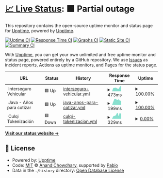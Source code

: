 # [📈 Live Status](https://demo.upptime.js.org): <!--live status--> **🟧 Partial outage**

This repository contains the open-source uptime monitor and status page for [Upptime](https://upptime.js.org), powered by [Upptime](https://github.com/upptime/upptime).

[![Uptime CI](https://github.com/crisycochea/services-monitor/workflows/Uptime%20CI/badge.svg)](https://github.com/crisycochea/services-monitor/actions?query=workflow%3A%22Uptime+CI%22)
[![Response Time CI](https://github.com/crisycochea/services-monitor/workflows/Response%20Time%20CI/badge.svg)](https://github.com/crisycochea/services-monitor/actions?query=workflow%3A%22Response+Time+CI%22)
[![Graphs CI](https://github.com/crisycochea/services-monitor/workflows/Graphs%20CI/badge.svg)](https://github.com/crisycochea/services-monitor/actions?query=workflow%3A%22Graphs+CI%22)
[![Static Site CI](https://github.com/crisycochea/services-monitor/workflows/Static%20Site%20CI/badge.svg)](https://github.com/crisycochea/services-monitor/actions?query=workflow%3A%22Static+Site+CI%22)
[![Summary CI](https://github.com/crisycochea/services-monitor/workflows/Summary%20CI/badge.svg)](https://github.com/crisycochea/services-monitor/actions?query=workflow%3A%22Summary+CI%22)

With [Upptime](https://upptime.js.org), you can get your own unlimited and free uptime monitor and status page, powered entirely by a GitHub repository. We use [Issues](https://github.com/upptime/upptime/issues) as incident reports, [Actions](https://github.com/crisycochea/services-monitor/actions) as uptime monitors, and [Pages](https://demo.upptime.js.org) for the status page.

<!--start: status pages-->
<!-- This summary is generated by Upptime (https://github.com/upptime/upptime) -->
<!-- Do not edit this manually, your changes will be overwritten -->
<!-- prettier-ignore -->
| URL | Status | History | Response Time | Uptime |
| --- | ------ | ------- | ------------- | ------ |
| <img alt="" src="https://icons.duckduckgo.com/ip3/null.ico" height="13"> Interseguro Vehicular | 🟩 Up | [interseguro-vehicular.yml](https://github.com/crisycochea/services-monitor/commits/HEAD/history/interseguro-vehicular.yml) | <details><summary><img alt="Response time graph" src="./graphs/interseguro-vehicular/response-time-week.png" height="20"> 473ms</summary><br><a href="https://crisycochea.github.io/services-monitor/history/interseguro-vehicular"><img alt="Response time 674" src="https://img.shields.io/endpoint?url=https%3A%2F%2Fraw.githubusercontent.com%2Fcrisycochea%2Fservices-monitor%2FHEAD%2Fapi%2Finterseguro-vehicular%2Fresponse-time.json"></a><br><a href="https://crisycochea.github.io/services-monitor/history/interseguro-vehicular"><img alt="24-hour response time 730" src="https://img.shields.io/endpoint?url=https%3A%2F%2Fraw.githubusercontent.com%2Fcrisycochea%2Fservices-monitor%2FHEAD%2Fapi%2Finterseguro-vehicular%2Fresponse-time-day.json"></a><br><a href="https://crisycochea.github.io/services-monitor/history/interseguro-vehicular"><img alt="7-day response time 473" src="https://img.shields.io/endpoint?url=https%3A%2F%2Fraw.githubusercontent.com%2Fcrisycochea%2Fservices-monitor%2FHEAD%2Fapi%2Finterseguro-vehicular%2Fresponse-time-week.json"></a><br><a href="https://crisycochea.github.io/services-monitor/history/interseguro-vehicular"><img alt="30-day response time 674" src="https://img.shields.io/endpoint?url=https%3A%2F%2Fraw.githubusercontent.com%2Fcrisycochea%2Fservices-monitor%2FHEAD%2Fapi%2Finterseguro-vehicular%2Fresponse-time-month.json"></a><br><a href="https://crisycochea.github.io/services-monitor/history/interseguro-vehicular"><img alt="1-year response time 674" src="https://img.shields.io/endpoint?url=https%3A%2F%2Fraw.githubusercontent.com%2Fcrisycochea%2Fservices-monitor%2FHEAD%2Fapi%2Finterseguro-vehicular%2Fresponse-time-year.json"></a></details> | <details><summary><a href="https://crisycochea.github.io/services-monitor/history/interseguro-vehicular">100.00%</a></summary><a href="https://crisycochea.github.io/services-monitor/history/interseguro-vehicular"><img alt="All-time uptime 100.00%" src="https://img.shields.io/endpoint?url=https%3A%2F%2Fraw.githubusercontent.com%2Fcrisycochea%2Fservices-monitor%2FHEAD%2Fapi%2Finterseguro-vehicular%2Fuptime.json"></a><br><a href="https://crisycochea.github.io/services-monitor/history/interseguro-vehicular"><img alt="24-hour uptime 100.00%" src="https://img.shields.io/endpoint?url=https%3A%2F%2Fraw.githubusercontent.com%2Fcrisycochea%2Fservices-monitor%2FHEAD%2Fapi%2Finterseguro-vehicular%2Fuptime-day.json"></a><br><a href="https://crisycochea.github.io/services-monitor/history/interseguro-vehicular"><img alt="7-day uptime 100.00%" src="https://img.shields.io/endpoint?url=https%3A%2F%2Fraw.githubusercontent.com%2Fcrisycochea%2Fservices-monitor%2FHEAD%2Fapi%2Finterseguro-vehicular%2Fuptime-week.json"></a><br><a href="https://crisycochea.github.io/services-monitor/history/interseguro-vehicular"><img alt="30-day uptime 100.00%" src="https://img.shields.io/endpoint?url=https%3A%2F%2Fraw.githubusercontent.com%2Fcrisycochea%2Fservices-monitor%2FHEAD%2Fapi%2Finterseguro-vehicular%2Fuptime-month.json"></a><br><a href="https://crisycochea.github.io/services-monitor/history/interseguro-vehicular"><img alt="1-year uptime 100.00%" src="https://img.shields.io/endpoint?url=https%3A%2F%2Fraw.githubusercontent.com%2Fcrisycochea%2Fservices-monitor%2FHEAD%2Fapi%2Finterseguro-vehicular%2Fuptime-year.json"></a></details>
| <img alt="" src="https://icons.duckduckgo.com/ip3/null.ico" height="13"> Java - Años para cotizar | 🟩 Up | [java-anos-para-cotizar.yml](https://github.com/crisycochea/services-monitor/commits/HEAD/history/java-anos-para-cotizar.yml) | <details><summary><img alt="Response time graph" src="./graphs/java-anos-para-cotizar/response-time-week.png" height="20"> 199ms</summary><br><a href="https://crisycochea.github.io/services-monitor/history/java-anos-para-cotizar"><img alt="Response time 182" src="https://img.shields.io/endpoint?url=https%3A%2F%2Fraw.githubusercontent.com%2Fcrisycochea%2Fservices-monitor%2FHEAD%2Fapi%2Fjava-anos-para-cotizar%2Fresponse-time.json"></a><br><a href="https://crisycochea.github.io/services-monitor/history/java-anos-para-cotizar"><img alt="24-hour response time 173" src="https://img.shields.io/endpoint?url=https%3A%2F%2Fraw.githubusercontent.com%2Fcrisycochea%2Fservices-monitor%2FHEAD%2Fapi%2Fjava-anos-para-cotizar%2Fresponse-time-day.json"></a><br><a href="https://crisycochea.github.io/services-monitor/history/java-anos-para-cotizar"><img alt="7-day response time 199" src="https://img.shields.io/endpoint?url=https%3A%2F%2Fraw.githubusercontent.com%2Fcrisycochea%2Fservices-monitor%2FHEAD%2Fapi%2Fjava-anos-para-cotizar%2Fresponse-time-week.json"></a><br><a href="https://crisycochea.github.io/services-monitor/history/java-anos-para-cotizar"><img alt="30-day response time 182" src="https://img.shields.io/endpoint?url=https%3A%2F%2Fraw.githubusercontent.com%2Fcrisycochea%2Fservices-monitor%2FHEAD%2Fapi%2Fjava-anos-para-cotizar%2Fresponse-time-month.json"></a><br><a href="https://crisycochea.github.io/services-monitor/history/java-anos-para-cotizar"><img alt="1-year response time 182" src="https://img.shields.io/endpoint?url=https%3A%2F%2Fraw.githubusercontent.com%2Fcrisycochea%2Fservices-monitor%2FHEAD%2Fapi%2Fjava-anos-para-cotizar%2Fresponse-time-year.json"></a></details> | <details><summary><a href="https://crisycochea.github.io/services-monitor/history/java-anos-para-cotizar">100.00%</a></summary><a href="https://crisycochea.github.io/services-monitor/history/java-anos-para-cotizar"><img alt="All-time uptime 100.00%" src="https://img.shields.io/endpoint?url=https%3A%2F%2Fraw.githubusercontent.com%2Fcrisycochea%2Fservices-monitor%2FHEAD%2Fapi%2Fjava-anos-para-cotizar%2Fuptime.json"></a><br><a href="https://crisycochea.github.io/services-monitor/history/java-anos-para-cotizar"><img alt="24-hour uptime 100.00%" src="https://img.shields.io/endpoint?url=https%3A%2F%2Fraw.githubusercontent.com%2Fcrisycochea%2Fservices-monitor%2FHEAD%2Fapi%2Fjava-anos-para-cotizar%2Fuptime-day.json"></a><br><a href="https://crisycochea.github.io/services-monitor/history/java-anos-para-cotizar"><img alt="7-day uptime 100.00%" src="https://img.shields.io/endpoint?url=https%3A%2F%2Fraw.githubusercontent.com%2Fcrisycochea%2Fservices-monitor%2FHEAD%2Fapi%2Fjava-anos-para-cotizar%2Fuptime-week.json"></a><br><a href="https://crisycochea.github.io/services-monitor/history/java-anos-para-cotizar"><img alt="30-day uptime 100.00%" src="https://img.shields.io/endpoint?url=https%3A%2F%2Fraw.githubusercontent.com%2Fcrisycochea%2Fservices-monitor%2FHEAD%2Fapi%2Fjava-anos-para-cotizar%2Fuptime-month.json"></a><br><a href="https://crisycochea.github.io/services-monitor/history/java-anos-para-cotizar"><img alt="1-year uptime 100.00%" src="https://img.shields.io/endpoint?url=https%3A%2F%2Fraw.githubusercontent.com%2Fcrisycochea%2Fservices-monitor%2FHEAD%2Fapi%2Fjava-anos-para-cotizar%2Fuptime-year.json"></a></details>
| <img alt="" src="https://icons.duckduckgo.com/ip3/null.ico" height="13"> Culqi Tokenización | 🟥 Down | [culqi-tokenizacion.yml](https://github.com/crisycochea/services-monitor/commits/HEAD/history/culqi-tokenizacion.yml) | <details><summary><img alt="Response time graph" src="./graphs/culqi-tokenizacion/response-time-week.png" height="20"> 329ms</summary><br><a href="https://crisycochea.github.io/services-monitor/history/culqi-tokenizacion"><img alt="Response time 309" src="https://img.shields.io/endpoint?url=https%3A%2F%2Fraw.githubusercontent.com%2Fcrisycochea%2Fservices-monitor%2FHEAD%2Fapi%2Fculqi-tokenizacion%2Fresponse-time.json"></a><br><a href="https://crisycochea.github.io/services-monitor/history/culqi-tokenizacion"><img alt="24-hour response time 344" src="https://img.shields.io/endpoint?url=https%3A%2F%2Fraw.githubusercontent.com%2Fcrisycochea%2Fservices-monitor%2FHEAD%2Fapi%2Fculqi-tokenizacion%2Fresponse-time-day.json"></a><br><a href="https://crisycochea.github.io/services-monitor/history/culqi-tokenizacion"><img alt="7-day response time 329" src="https://img.shields.io/endpoint?url=https%3A%2F%2Fraw.githubusercontent.com%2Fcrisycochea%2Fservices-monitor%2FHEAD%2Fapi%2Fculqi-tokenizacion%2Fresponse-time-week.json"></a><br><a href="https://crisycochea.github.io/services-monitor/history/culqi-tokenizacion"><img alt="30-day response time 309" src="https://img.shields.io/endpoint?url=https%3A%2F%2Fraw.githubusercontent.com%2Fcrisycochea%2Fservices-monitor%2FHEAD%2Fapi%2Fculqi-tokenizacion%2Fresponse-time-month.json"></a><br><a href="https://crisycochea.github.io/services-monitor/history/culqi-tokenizacion"><img alt="1-year response time 309" src="https://img.shields.io/endpoint?url=https%3A%2F%2Fraw.githubusercontent.com%2Fcrisycochea%2Fservices-monitor%2FHEAD%2Fapi%2Fculqi-tokenizacion%2Fresponse-time-year.json"></a></details> | <details><summary><a href="https://crisycochea.github.io/services-monitor/history/culqi-tokenizacion">0.00%</a></summary><a href="https://crisycochea.github.io/services-monitor/history/culqi-tokenizacion"><img alt="All-time uptime 0.00%" src="https://img.shields.io/endpoint?url=https%3A%2F%2Fraw.githubusercontent.com%2Fcrisycochea%2Fservices-monitor%2FHEAD%2Fapi%2Fculqi-tokenizacion%2Fuptime.json"></a><br><a href="https://crisycochea.github.io/services-monitor/history/culqi-tokenizacion"><img alt="24-hour uptime 0.00%" src="https://img.shields.io/endpoint?url=https%3A%2F%2Fraw.githubusercontent.com%2Fcrisycochea%2Fservices-monitor%2FHEAD%2Fapi%2Fculqi-tokenizacion%2Fuptime-day.json"></a><br><a href="https://crisycochea.github.io/services-monitor/history/culqi-tokenizacion"><img alt="7-day uptime 0.00%" src="https://img.shields.io/endpoint?url=https%3A%2F%2Fraw.githubusercontent.com%2Fcrisycochea%2Fservices-monitor%2FHEAD%2Fapi%2Fculqi-tokenizacion%2Fuptime-week.json"></a><br><a href="https://crisycochea.github.io/services-monitor/history/culqi-tokenizacion"><img alt="30-day uptime 0.00%" src="https://img.shields.io/endpoint?url=https%3A%2F%2Fraw.githubusercontent.com%2Fcrisycochea%2Fservices-monitor%2FHEAD%2Fapi%2Fculqi-tokenizacion%2Fuptime-month.json"></a><br><a href="https://crisycochea.github.io/services-monitor/history/culqi-tokenizacion"><img alt="1-year uptime 0.00%" src="https://img.shields.io/endpoint?url=https%3A%2F%2Fraw.githubusercontent.com%2Fcrisycochea%2Fservices-monitor%2FHEAD%2Fapi%2Fculqi-tokenizacion%2Fuptime-year.json"></a></details>

<!--end: status pages-->

[**Visit our status website →**](https://demo.upptime.js.org)

## 📄 License

- Powered by: [Upptime](https://github.com/upptime/upptime)
- Code: [MIT](./LICENSE) © [Anand Chowdhary](https://anandchowdhary.com), supported by [Pabio](https://pabio.com)
- Data in the `./history` directory: [Open Database License](https://opendatacommons.org/licenses/odbl/1-0/)
